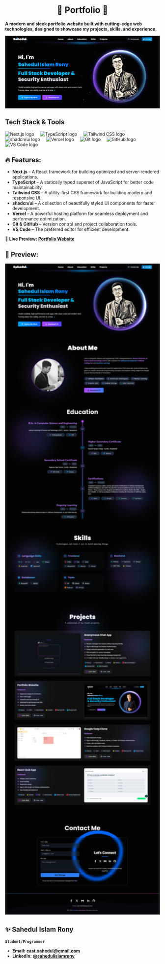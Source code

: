 <h1 align="center">🚀 Portfolio 🚀</h1>

**A modern and sleek portfolio website built with cutting-edge web technologies, designed to showcase my projects, skills, and experience.**

<div align="center" >
    <img src="./demo/v2/1.png" width="1200">
</div>

## Tech Stack & Tools

<div align="left">
<img src="https://skillicons.dev/icons?i=nextjs" height="30" alt="Next.js logo" />
<img width="12" />
<img src="https://skillicons.dev/icons?i=ts" height="30" alt="TypeScript logo" />
<img width="12" />
<img src="https://skillicons.dev/icons?i=tailwind" height="30" alt="Tailwind CSS logo" />
<img width="12" />
<img src="https://skillicons.dev/icons?i=shadcn" height="30" alt="shadcn/ui logo" />
<img width="12" />
<img src="https://skillicons.dev/icons?i=vercel" height="30" alt="Vercel logo" />
<img width="12" />
<img src="https://skillicons.dev/icons?i=git" height="30" alt="Git logo" />
<img width="12" />
<img src="https://skillicons.dev/icons?i=github" height="30" alt="GitHub logo" />
<img width="12" />
<img src="https://skillicons.dev/icons?i=vscode" height="30" alt="VS Code logo" />
</div>

## 🔥 Features:

- **Next.js** – A React framework for building optimized and server-rendered applications.
- **TypeScript** – A statically typed superset of JavaScript for better code maintainability.
- **Tailwind CSS** – A utility-first CSS framework for building modern and responsive UI.
- **shadcn/ui** – A collection of beautifully styled UI components for faster development.
- **Vercel** – A powerful hosting platform for seamless deployment and performance optimization.
- **Git & GitHub** – Version control and project collaboration tools.
- **VS Code** – The preferred editor for efficient development.

🔗 **Live Preview:** [**Portfolio Website**](https://www.sahedul.me/)

## 🎉 Preview:

<img src="./demo/v2/full.png" alt="Portfolio Screenshot" width="1200"/>

## ✨ Sahedul Islam Rony

**`Student/Programmer`**

- **Email:** **cast.sahedul@gmail.com**
- **LinkedIn:** [**@sahedulislamrony**](https://www.linkedin.com/in/sahedulislamrony/)
